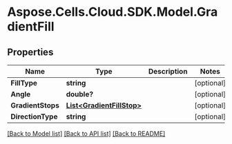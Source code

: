 # Aspose.Cells.Cloud.SDK.Model.GradientFill
## Properties

Name | Type | Description | Notes
------------ | ------------- | ------------- | -------------
**FillType** | **string** |  | [optional] 
**Angle** | **double?** |  | [optional] 
**GradientStops** | [**List&lt;GradientFillStop&gt;**](GradientFillStop.md) |  | [optional] 
**DirectionType** | **string** |  | [optional] 

[[Back to Model list]](../README.md#documentation-for-models) [[Back to API list]](../README.md#documentation-for-api-endpoints) [[Back to README]](../README.md)

